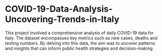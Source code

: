 # COVID-19-Data-Analysis-Uncovering-Trends-in-Italy
This project involved a comprehensive analysis of daily COVID-19 data for Italy. The dataset encompasses key metrics such as new cases, deaths and testing numbers. By delving into this data, the aim was to uncover patterns and insights that can inform public health strategies and decision-making.
